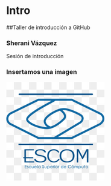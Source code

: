 # Intro

##Taller de introducción a GitHub
### Sherani Vázquez


 Sesión de introducción

 ### Insertamos una imagen
![hack](img/logo.jpg)